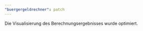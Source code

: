 ```yaml
---
"buergergeldrechner": patch
---
```


Die Visualisierung des Berechnungsergebnisses wurde optimiert.

